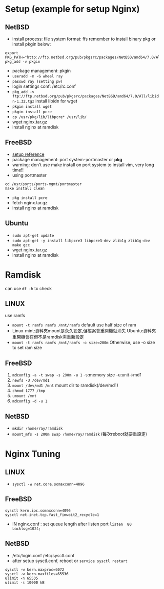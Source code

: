 # Setup (example for setup Nginx)

## NetBSD
* install process:  file system format: ffs  remember to install binary pkg or install pkgin below:
```
export PKG_PATH="http://ftp.netbsd.org/pub/pkgsrc/packages/NetBSD/amd64/7.0/All/"
pkg_add -v pkgin
```
* package management: pkgin
* `useradd -m -G wheel ray`
* `passwd ray (setting pw)`
* login settings conf: /etc/rc.conf
* `pkg_add -v ftp://ftp.netbsd.org/pub/pkgsrc/packages/NetBSD/amd64/7.0/All/libidn-1.32.tgz` install libidn for wget
* `pkgin install wget`
* `pkgin install pcre`
* `cp /usr/pkg/lib/libpcre* /usr/lib/`
* wget nginx.tar.gz
* install nginx at ramdisk


## FreeBSD  
* [setup reference](http://www.mobile01.com/topicdetail.php?f=300&t=2665811)
* package management: port system-portmaster or **pkg**
* warning: don't use make install on port system to install vim, very long time!!
* using portmaster
``` 
cd /usr/ports/ports-mgmt/portmaster
make install clean
```
* `pkg install pcre`
* fetch nginx.tar.gz
* install nginx at ramdisk

## Ubuntu
* `sudo apt-get update`
* `sudo apt-get -y install libpcre3 libpcre3-dev zlib1g zlib1g-dev make gcc`
* wget nginx.tar.gz
* install nginx at ramdisk

# Ramdisk
can use `df -h` to check

## LINUX
use ramfs

* `mount -t ramfs ramfs /mnt/ramfs`   default use half size of ram   
* Linux-mint:資料夾mount是永久設定,但檔案會重開機就消失  Ubuntu:資料夾重開機會在但不是ramdisk需重新設定
* `mount -t ramfs ramfs /mnt/ramfs -o size=200m`  Otherwise, use -o size to set ram size


## FreeBSD

1. `mdconfig -a -t swap -s 200m -u 1`   -s:memory size  -u:unit->md1  
2. `newfs -U /dev/md1`
3. `mount /dev/md1 /mnt`   mount dir to ramdisk(/dev/md1)
4. `chmod 1777 /tmp`
5. `umount /mnt`
6. `mdconfig -d -u 1`

## NetBSD

* `mkdir /home/ray/ramdisk`
* `mount_mfs -s 200m swap /home/ray/ramdisk` (每次reboot就要重設定)

# Nginx Tuning

## LINUX
* `sysctl -w net.core.somaxconn=4096`

## FreeBSD
```
sysctl kern.ipc.somaxconn=4096
sysctl net.inet.tcp.fast_finwait2_recycle=1
```
* IN nginx.conf : set queue length after listen port   `listen  80  backlog=1024;`

## NetBSD
* /etc/login.conf  /etc/sysctl.conf
* after setup sysctl.conf, reboot or `service sysctl restart`
```
sysctl -w kern.maxproc=6072
sysctl -w kern.maxfiles=65536
ulimit -n 65535
ulimit -s 10000 kB
```
